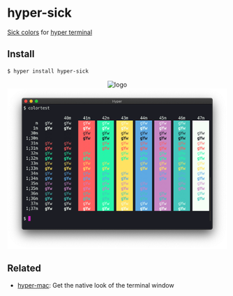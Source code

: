 # hyper-sick

[Sick colors](https://github.com/pablopunk/sick-colors) for [hyper terminal](https://hyper.is)

## Install

```bash
$ hyper install hyper-sick
```

<p align="center">
  <img src="https://assets.zeit.co/image/upload/v1549723846/repositories/hyper/hyper-3-repo-banner.png" alt="logo">
  <br>
  <img src="https://github.com/pablopunk/art/raw/master/sick-colors/terminal.png" alt="screenshot">
</p>

## Related

- [hyper-mac](https://github.com/pablopunk/hyper-mac): Get the native look of the terminal window
